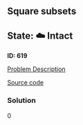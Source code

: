 ## Square subsets

## State: :cloud: **Intact**

**ID: 619**

[Problem Description](https://projecteuler.net/problem=619)

[Source code](main.cpp)

### Solution
0